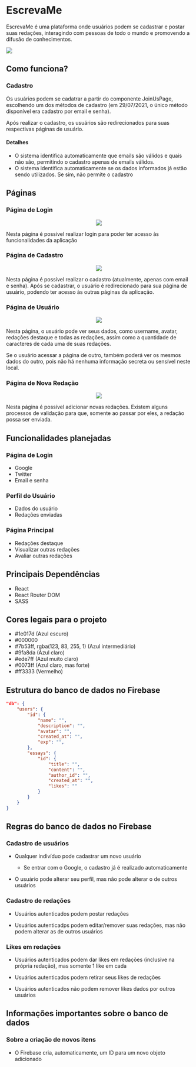 # EscrevaMe
EscrevaMe é uma plataforma onde usuários podem se cadastrar e postar suas redações, interagindo com pessoas de todo o mundo e promovendo a difusão de conhecimentos.

<img src="https://github.com/alessandroCidney/EscrevaMe/blob/master/src/assets/images/designs/design.jpg" />

## Como funciona?

### Cadastro
Os usuários podem se cadatrar a partir do componente JoinUsPage, escolhendo um dos métodos de cadastro (em 29/07/2021, o único método disponível era cadastro por email e senha).

Após realizar o cadastro, os usuários são redirecionados para suas respectivas páginas de usuário.

#### Detalhes
- O sistema identifica automaticamente que emails são válidos e quais não são, permitindo o cadastro apenas de emails válidos.
- O sistema identifica automaticamente se os dados informados já estão sendo utilizados. Se sim, não permite o cadastro

## Páginas

### Página de Login

<div align="center">
	<img src="https://github.com/alessandroCidney/EscrevaMe/blob/master/src/assets/images/pages/LoginPage.png" />
	<br />
</div>


Nesta página é possível realizar login para poder ter acesso às funcionalidades da aplicação

### Página de Cadastro

<div align="center">
	<img src="https://github.com/alessandroCidney/EscrevaMe/blob/master/src/assets/images/pages/JoinUsPage.png" />
	<br />
</div>


Nesta página é possível realizar o cadastro (atualmente, apenas com email e senha). Após se cadastrar, o usuário é redirecionado para sua página de usuário, podendo ter acesso às outras páginas da aplicação.

### Página de Usuário

<div align="center">
	<img src="https://github.com/alessandroCidney/EscrevaMe/blob/master/src/assets/images/pages/UserPage.png" />
	<br />
</div>


Nesta página, o usuário pode ver seus dados, como username, avatar, redações destaque e todas as redações, assim como a quantidade de caracteres de cada uma de suas redações.

Se o usuário acessar a página de outro, também poderá ver os mesmos dados do outro, pois não há nenhuma informação secreta ou sensível neste local.

### Página de Nova Redação

<div align="center">
	<img src="https://github.com/alessandroCidney/EscrevaMe/blob/master/src/assets/images/pages/NewEssayPage.png" />
	<br />
</div>


Nesta página é possível adicionar novas redações. Existem alguns processos de validação para que, somente ao passar por eles, a redação possa ser enviada.

## Funcionalidades planejadas

### Página de Login
- Google
- Twitter
- Email e senha 

### Perfil do Usuário
- Dados do usuário
- Redações enviadas

### Página Principal
- Redações destaque
- Visualizar outras redações
- Avaliar outras redações

## Principais Dependências
- React
- React Router DOM
- SASS

## Cores legais para o projeto
- #1e017d (Azul escuro)
- #000000
- #7b53ff, rgba(123, 83, 255, 1) (Azul intermediário)
- #9fa8da (Azul claro)
- #ede7ff (Azul muito claro)
- #0073ff (Azul claro, mas forte)
- #ff3333 (Vermelho)

## Estrutura do banco de dados no Firebase

```json
"db": {
	"users": {
		"id": {
			"name": "",
			"description": "",
			"avatar": "",
			"created_at": "",
			"exp": "",
		},
		"essays": {
			"id": {
				"title": "",
				"content": "",
				"author_id": "",
				"created_at": "",
				"likes": ""
			}
		}
	}
}
```

## Regras do banco de dados no Firebase

### Cadastro de usuários

- Qualquer indivíduo pode cadastrar um novo usuário
	- Se entrar com o Google, o cadastro já é realizado automaticamente

- O usuário pode alterar seu perfil, mas não pode alterar o de outros usuários

### Cadastro de redações

- Usuários autenticados podem postar redações

- Usuários autenticadps podem editar/remover suas redações, mas não podem alterar as de outros usuários

### Likes em redações

- Usuários autenticados podem dar likes em redações (inclusive na própria redação), mas somente 1 like em cada

- Usuários autenticados podem retirar seus likes de redações

- Usuários autenticados não podem remover likes dados por outros usuários

## Informações importantes sobre o banco de dados

### Sobre a criação de novos itens
- O Firebase cria, automaticamente, um ID para um novo objeto adicionado

